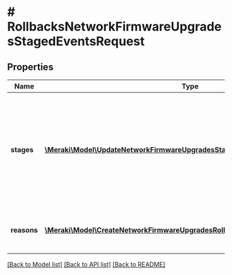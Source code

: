 # # RollbacksNetworkFirmwareUpgradesStagedEventsRequest

## Properties

Name | Type | Description | Notes
------------ | ------------- | ------------- | -------------
**stages** | [**\Meraki\Model\UpdateNetworkFirmwareUpgradesStagedEventsRequestStagesInner[]**](UpdateNetworkFirmwareUpgradesStagedEventsRequestStagesInner.md) | All completed or in-progress stages in the network with their new start times. All pending stages will be canceled |
**reasons** | [**\Meraki\Model\CreateNetworkFirmwareUpgradesRollbackRequestReasonsInner[]**](CreateNetworkFirmwareUpgradesRollbackRequestReasonsInner.md) | The reason for rolling back the staged upgrade | [optional]

[[Back to Model list]](../../README.md#models) [[Back to API list]](../../README.md#endpoints) [[Back to README]](../../README.md)

